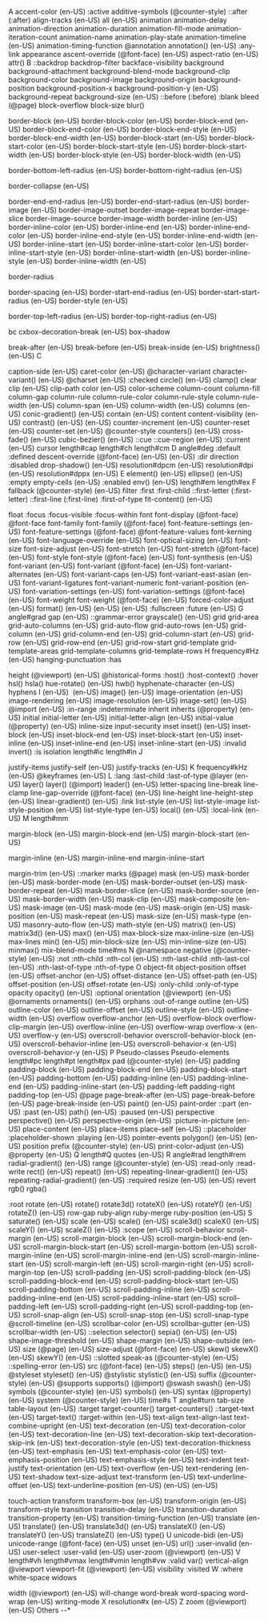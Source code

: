 
A
accent-color (en-US)
:active
additive-symbols (@counter-style)
::after (:after)
align-tracks (en-US)
all
<an-plus-b>
<angle>
<angle-percentage> (en-US)
animation
animation-delay
animation-direction
animation-duration
animation-fill-mode
animation-iteration-count
animation-name
animation-play-state
animation-timeline (en-US)
animation-timing-function
@annotation
annotation() (en-US)
:any-link
appearance
ascent-override (@font-face) (en-US)
aspect-ratio (en-US)
attr()
B
::backdrop
backdrop-filter
backface-visibility
background
background-attachment
background-blend-mode
background-clip
background-color
background-image
background-origin
background-position
background-position-x
background-position-y (en-US)
background-repeat
background-size
<basic-shape> (en-US)
::before (:before)
:blank
bleed (@page)
<blend-mode>
block-overflow
block-size
blur()
<!-- border -->
border-block (en-US)
border-block-color (en-US)
border-block-end (en-US)
border-block-end-color (en-US)
border-block-end-style (en-US)
border-block-end-width (en-US)
border-block-start (en-US)
border-block-start-color (en-US)
border-block-start-style (en-US)
border-block-start-width (en-US)
border-block-style (en-US)
border-block-width (en-US)
<!-- border-bottom
border-bottom-color (en-US) -->
border-bottom-left-radius (en-US)
border-bottom-right-radius (en-US)
<!-- border-bottom-style (en-US)
border-bottom-width (en-US) -->
border-collapse (en-US)
<!-- border-color (en-US) -->
border-end-end-radius (en-US)
border-end-start-radius (en-US)
border-image (en-US)
border-image-outset
border-image-repeat
border-image-slice
border-image-source
border-image-width
border-inline (en-US)
border-inline-color (en-US)
border-inline-end (en-US)
border-inline-end-color (en-US)
border-inline-end-style (en-US)
border-inline-end-width (en-US)
border-inline-start (en-US)
border-inline-start-color (en-US)
border-inline-start-style (en-US)
border-inline-start-width (en-US)
border-inline-style (en-US)
border-inline-width (en-US)
<!-- border-left (en-US)
border-left-color (en-US)
border-left-style (en-US)
border-left-width (en-US) -->
border-radius
<!-- border-right (en-US)
border-right-color (en-US)
border-right-style (en-US)
border-right-width (en-US) -->
border-spacing (en-US)
border-start-end-radius (en-US)
border-start-start-radius (en-US)
border-style (en-US)
<!-- border-top (en-US)
border-top-color (en-US) -->
border-top-left-radius (en-US)
border-top-right-radius (en-US)
<!-- border-top-style (en-US)
border-top-width (en-US)
border-width -->
bc cxbox-decoration-break (en-US)
box-shadow
<!-- box-sizing -->
break-after (en-US)
break-before (en-US)
break-inside (en-US)
brightness() (en-US)
C

caption-side (en-US)
caret-color (en-US)
@character-variant
character-variant() (en-US)
@charset (en-US)
:checked
circle() (en-US)
clamp()
clear
clip (en-US)
clip-path
color (en-US)
color-scheme
column-count
column-fill
column-gap
column-rule
column-rule-color
column-rule-style
column-rule-width (en-US)
column-span (en-US)
column-width (en-US)
columns (en-US)
conic-gradient() (en-US)
contain (en-US)
content
content-visibility (en-US)
contrast() (en-US)
<counter> (en-US)
counter-increment (en-US)
counter-reset (en-US)
counter-set (en-US)
@counter-style
counters() (en-US)
cross-fade() (en-US)
cubic-bezier() (en-US)
::cue
::cue-region (en-US)
:current (en-US)
cursor
<custom-ident>
length#cap
length#ch
length#cm
D
angle#deg
:default
:defined
descent-override (@font-face) (en-US)
<dimension> (en-US)
:dir
direction
:disabled
drop-shadow() (en-US)
resolution#dpcm (en-US)
resolution#dpi (en-US)
resolution#dppx (en-US)
E
element() (en-US)
ellipse() (en-US)
:empty
empty-cells (en-US)
:enabled
env() (en-US)
length#em
length#ex
F
fallback (@counter-style) (en-US)
filter
<filter-function>
:first
:first-child
::first-letter (:first-letter)
::first-line (:first-line)
:first-of-type
fit-content() (en-US)

float
:focus
:focus-visible
:focus-within
font
font-display (@font-face)
@font-face
font-family
font-family (@font-face)
font-feature-settings (en-US)
font-feature-settings (@font-face)
@font-feature-values
font-kerning (en-US)
font-language-override (en-US)
font-optical-sizing (en-US)
font-size
font-size-adjust (en-US)
font-stretch (en-US)
font-stretch (@font-face) (en-US)
font-style
font-style (@font-face) (en-US)
font-synthesis (en-US)
font-variant (en-US)
font-variant (@font-face) (en-US)
font-variant-alternates (en-US)
font-variant-caps (en-US)
font-variant-east-asian (en-US)
font-variant-ligatures
font-variant-numeric
font-variant-position (en-US)
font-variation-settings (en-US)
font-variation-settings (@font-face) (en-US)
font-weight
font-weight (@font-face) (en-US)
forced-color-adjust (en-US)
format() (en-US)
<frequency> (en-US)
<frequency-percentage> (en-US)
:fullscreen
:future (en-US)
G
angle#grad
gap
<gradient> (en-US)
::grammar-error
grayscale() (en-US)
grid
grid-area
grid-auto-columns (en-US)
grid-auto-flow
grid-auto-rows (en-US)
grid-column (en-US)
grid-column-end (en-US)
grid-column-start (en-US)
grid-row (en-US)
grid-row-end (en-US)
grid-row-start
grid-template
grid-template-areas
grid-template-columns
grid-template-rows
H
frequency#Hz (en-US)
hanging-punctuation
:has

height (@viewport) (en-US)
@historical-forms
:host()
:host-context()
:hover
hsl()
hsla()
hue-rotate() (en-US)
hwb()
hyphenate-character (en-US)
hyphens
I
<ident> (en-US)
<image> (en-US)
image() (en-US)
image-orientation (en-US)
image-rendering (en-US)
image-resolution (en-US)
image-set() (en-US)
@import (en-US)
:in-range
:indeterminate
inherit
inherits (@property) (en-US)
initial
initial-letter (en-US)
initial-letter-align (en-US)
initial-value (@property) (en-US)
inline-size
input-security
inset
inset() (en-US)
inset-block (en-US)
inset-block-end (en-US)
inset-block-start (en-US)
inset-inline (en-US)
inset-inline-end (en-US)
inset-inline-start (en-US)
<integer>
:invalid
invert()
:is
isolation
length#ic
length#in
J

justify-items
justify-self (en-US)
justify-tracks (en-US)
K
frequency#kHz (en-US)
@keyframes (en-US)
L
:lang
:last-child
:last-of-type
@layer (en-US)
layer()
layer() (@import)
leader()
<length>
<length-percentage> (en-US)
letter-spacing
line-break
line-clamp
line-gap-override (@font-face) (en-US)
line-height
line-height-step (en-US)
linear-gradient() (en-US)
:link
list-style (en-US)
list-style-image
list-style-position (en-US)
list-style-type (en-US)
local() (en-US)
:local-link (en-US)
M
length#mm
<!-- margin -->
margin-block (en-US)
margin-block-end (en-US)
margin-block-start (en-US)
<!-- margin-bottom -->
margin-inline (en-US)
margin-inline-end
margin-inline-start
<!-- margin-left
margin-right
margin-top -->
margin-trim (en-US)
::marker
marks (@page)
mask (en-US)
mask-border (en-US)
mask-border-mode (en-US)
mask-border-outset (en-US)
mask-border-repeat (en-US)
mask-border-slice (en-US)
mask-border-source (en-US)
mask-border-width (en-US)
mask-clip (en-US)
mask-composite (en-US)
mask-image (en-US)
mask-mode (en-US)
mask-origin (en-US)
mask-position (en-US)
mask-repeat (en-US)
mask-size (en-US)
mask-type (en-US)
masonry-auto-flow (en-US)
math-style (en-US)
matrix() (en-US)
matrix3d() (en-US)
max() (en-US)
max-block-size
max-inline-size (en-US)
max-lines
min() (en-US)
min-block-size (en-US)
min-inline-size (en-US)
minmax()
mix-blend-mode
time#ms
N
@namespace
negative (@counter-style) (en-US)
:not
:nth-child
:nth-col (en-US)
:nth-last-child
:nth-last-col (en-US)
:nth-last-of-type
:nth-of-type
<number>
O
object-fit
object-position
offset (en-US)
offset-anchor (en-US)
offset-distance (en-US)
offset-path (en-US)
offset-position (en-US)
offset-rotate (en-US)
:only-child
:only-of-type
opacity
opacity() (en-US)
:optional
orientation (@viewport) (en-US)
@ornaments
ornaments() (en-US)
orphans
:out-of-range
outline (en-US)
outline-color (en-US)
outline-offset (en-US)
outline-style (en-US)
outline-width (en-US)
overflow
overflow-anchor (en-US)
overflow-block
overflow-clip-margin (en-US)
overflow-inline (en-US)
overflow-wrap
overflow-x (en-US)
overflow-y (en-US)
overscroll-behavior
overscroll-behavior-block (en-US)
overscroll-behavior-inline (en-US)
overscroll-behavior-x (en-US)
overscroll-behavior-y (en-US)
P
Pseudo-classes
Pseudo-elements
length#pc
length#pt
length#px
pad (@counter-style) (en-US)
padding
padding-block (en-US)
padding-block-end (en-US)
padding-block-start (en-US)
padding-bottom (en-US)
padding-inline (en-US)
padding-inline-end (en-US)
padding-inline-start (en-US)
padding-left
padding-right
padding-top (en-US)
@page
page-break-after (en-US)
page-break-before (en-US)
page-break-inside (en-US)
paint() (en-US)
paint-order
::part (en-US)
:past (en-US)
path() (en-US)
:paused (en-US)
<percentage>
perspective
perspective() (en-US)
perspective-origin (en-US)
:picture-in-picture (en-US)
place-content (en-US)
place-items
place-self (en-US)
::placeholder
:placeholder-shown
:playing (en-US)
pointer-events
polygon() (en-US)
<position> (en-US)
position
prefix (@counter-style) (en-US)
print-color-adjust (en-US)
@property (en-US)
Q
length#Q
quotes (en-US)
R
angle#rad
length#rem
radial-gradient() (en-US)
range (@counter-style) (en-US)
<ratio>
:read-only
:read-write
rect() (en-US)
repeat() (en-US)
repeating-linear-gradient() (en-US)
repeating-radial-gradient() (en-US)
:required
resize (en-US)
<resolution> (en-US)
revert
rgb()
rgba()
<!-- :right
right
@right-bottom -->
:root
rotate (en-US)
rotate()
rotate3d()
rotateX() (en-US)
rotateY() (en-US)
rotateZ() (en-US)
row-gap
ruby-align
ruby-merge
ruby-position (en-US)
S
saturate() (en-US)
scale (en-US)
scale() (en-US)
scale3d()
scaleX() (en-US)
scaleY() (en-US)
scaleZ() (en-US)
:scope (en-US)
scroll-behavior
scroll-margin (en-US)
scroll-margin-block (en-US)
scroll-margin-block-end (en-US)
scroll-margin-block-start (en-US)
scroll-margin-bottom (en-US)
scroll-margin-inline (en-US)
scroll-margin-inline-end (en-US)
scroll-margin-inline-start (en-US)
scroll-margin-left (en-US)
scroll-margin-right (en-US)
scroll-margin-top (en-US)
scroll-padding (en-US)
scroll-padding-block (en-US)
scroll-padding-block-end (en-US)
scroll-padding-block-start (en-US)
scroll-padding-bottom (en-US)
scroll-padding-inline (en-US)
scroll-padding-inline-end (en-US)
scroll-padding-inline-start (en-US)
scroll-padding-left (en-US)
scroll-padding-right (en-US)
scroll-padding-top (en-US)
scroll-snap-align (en-US)
scroll-snap-stop (en-US)
scroll-snap-type
@scroll-timeline (en-US)
scrollbar-color (en-US)
scrollbar-gutter (en-US)
scrollbar-width (en-US)
::selection
selector()
sepia() (en-US)
<shape> (en-US)
shape-image-threshold (en-US)
shape-margin (en-US)
shape-outside (en-US)
size (@page) (en-US)
size-adjust (@font-face) (en-US)
skew()
skewX() (en-US)
skewY() (en-US)
::slotted
speak-as (@counter-style) (en-US)
::spelling-error (en-US)
src (@font-face) (en-US)
steps() (en-US)
<string> (en-US)
@styleset
styleset() (en-US)
@stylistic
stylistic() (en-US)
suffix (@counter-style) (en-US)
@supports
supports() (@import)
@swash
swash() (en-US)
symbols (@counter-style) (en-US)
symbols() (en-US)
syntax (@property) (en-US)
system (@counter-style) (en-US)
time#s
T
angle#turn
tab-size
table-layout (en-US)
:target
target-counter()
target-counters()
::target-text (en-US)
target-text()
:target-within (en-US)
text-align
text-align-last
text-combine-upright (en-US)
text-decoration (en-US)
text-decoration-color (en-US)
text-decoration-line (en-US)
text-decoration-skip
text-decoration-skip-ink (en-US)
text-decoration-style (en-US)
text-decoration-thickness (en-US)
text-emphasis (en-US)
text-emphasis-color (en-US)
text-emphasis-position (en-US)
text-emphasis-style (en-US)
text-indent
text-justify
text-orientation (en-US)
text-overflow (en-US)
text-rendering (en-US)
text-shadow
text-size-adjust
text-transform (en-US)
text-underline-offset (en-US)
text-underline-position (en-US)
<time>
<time-percentage> (en-US)
<timing-function> (en-US)
<!-- top -->
<!-- @top-center -->
touch-action
transform
transform-box (en-US)
<transform-function>
transform-origin (en-US)
transform-style
transition
transition-delay (en-US)
transition-duration
transition-property (en-US)
transition-timing-function (en-US)
translate (en-US)
translate() (en-US)
translate3d() (en-US)
translateX() (en-US)
translateY() (en-US)
translateZ() (en-US)
type()
U
unicode-bidi (en-US)
unicode-range (@font-face) (en-US)
unset (en-US)
<url>
url()
:user-invalid (en-US)
user-select
:user-valid (en-US)
user-zoom (@viewport) (en-US)
V
length#vh
length#vmax
length#vmin
length#vw
:valid
var()
vertical-align
@viewport
viewport-fit (@viewport) (en-US)
visibility
:visited
W
:where
white-space
widows

width (@viewport) (en-US)
will-change
word-break
word-spacing
word-wrap (en-US)
writing-mode
X
resolution#x (en-US)
Z
zoom (@viewport) (en-US)
Others
--*

